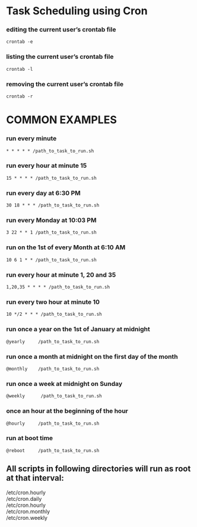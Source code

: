 # Task Scheduling using Cron
 
### editing the current user’s crontab file 
`crontab -e`
 
### listing the current user’s crontab file 
`crontab -l`
 
### removing the current user’s crontab file 
`crontab -r`
 
# COMMON EXAMPLES
### run every minute
`* * * * * /path_to_task_to_run.sh`
 
### run every hour at minute 15
`15 * * * * /path_to_task_to_run.sh`
 
### run every day at 6:30 PM
`30 18 * * * /path_to_task_to_run.sh`
 
### run every Monday at 10:03 PM
`3 22 * * 1 /path_to_task_to_run.sh`
 
### run on the 1st of every Month at 6:10 AM
`10 6 1 * * /path_to_task_to_run.sh`
 
### run every hour at minute 1, 20 and 35
`1,20,35 * * * * /path_to_task_to_run.sh`
 
### run every two hour at minute 10
`10 */2 * * * /path_to_task_to_run.sh`
 
### run once a year on the 1st of January at midnight
`@yearly     /path_to_task_to_run.sh`
 
### run once a month at midnight on the first day of the month
`@monthly    /path_to_task_to_run.sh`
 
### run once a week at midnight on Sunday
`@weekly      /path_to_task_to_run.sh`
 
### once an hour at the beginning of the hour
`@hourly     /path_to_task_to_run.sh`
 
### run at boot time
`@reboot     /path_to_task_to_run.sh`
 
## All scripts in following directories will run as root at that interval:
/etc/cron.hourly  
/etc/cron.daily   
/etc/cron.hourly    
/etc/cron.monthly  
/etc/cron.weekly  